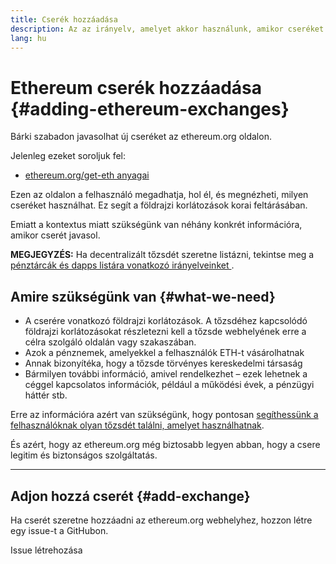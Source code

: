 ```yaml
---
title: Cserék hozzáadása
description: Az az irányelv, amelyet akkor használunk, amikor cseréket adunk hozzá az ethereum.org webhelyhez
lang: hu
---
```


# Ethereum cserék hozzáadása {#adding-ethereum-exchanges}

Bárki szabadon javasolhat új cseréket az ethereum.org oldalon.

Jelenleg ezeket soroljuk fel:

- [ethereum.org/get-eth anyagai](/get-eth/)

Ezen az oldalon a felhasználó megadhatja, hol él, és megnézheti, milyen cseréket használhat. Ez segít a földrajzi korlátozások korai feltárásában.

Emiatt a kontextus miatt szükségünk van néhány konkrét információra, amikor cserét javasol.

**MEGJEGYZÉS:** Ha decentralizált tőzsdét szeretne listázni, tekintse meg a [pénztárcák és dapps listára vonatkozó irányelveinket ](/contributing/adding-products/).

## Amire szükségünk van {#what-we-need}

- A cserére vonatkozó földrajzi korlátozások. A tőzsdéhez kapcsolódó földrajzi korlátozásokat részletezni kell a tőzsde webhelyének erre a célra szolgáló oldalán vagy szakaszában.
- Azok a pénznemek, amelyekkel a felhasználók ETH-t vásárolhatnak
- Annak bizonyítéka, hogy a tőzsde törvényes kereskedelmi társaság
- Bármilyen további információ, amivel rendelkezhet – ezek lehetnek a céggel kapcsolatos információk, például a működési évek, a pénzügyi háttér stb.

Erre az információra azért van szükségünk, hogy pontosan [segíthessünk a felhasználóknak olyan tőzsdét találni, amelyet használhatnak](/get-eth/#country-picker).

És azért, hogy az ethereum.org még biztosabb legyen abban, hogy a csere legitim és biztonságos szolgáltatás.

---

## Adjon hozzá cserét {#add-exchange}

Ha cserét szeretne hozzáadni az ethereum.org webhelyhez, hozzon létre egy issue-t a GitHubon.

<ButtonLink href="https://github.com/ethereum/ethereum-org-website/issues/new?assignees=&labels=content+%3Afountain_pen%3A&template=suggest_exchange.yaml">
  Issue létrehozása
</ButtonLink>
